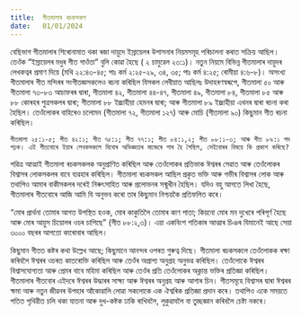 ```yaml
---
title:  গীতমালাৰ ৰচকসকল
date:   01/01/2024
---
```


বেছিভাগ গীতমালাৰ শিৰোনামাত থকা ৰজা দায়ুদে ইস্ৰায়েলৰ উপাসনাৰ নিয়মসমূহ পৰিচালনা কৰাত সক্ৰিয় আছিল। তেওঁক “ইস্ৰায়েলৰ মধুৰ গীত গাওঁতা” বুলি কোৱা হৈছে ( ২ চামুৱেল ২৩:১)। নতুন নিয়মে বিভিন্ন গীতমালাৰ দায়ুদৰ লেখকত্বৰ প্ৰমাণ দিয়ে (মথি ২২:৪৩-৪৫; পাঃ কৰ্ম  ২:২৫-২৯, ৩৪, ৩৫; পাঃ কৰ্ম ৪:২৫; ৰোমীয়া ৪:৬-৮)। অসংখ্য গীতমালাৰ গীত মন্দিৰৰ সংগীতজ্ঞসকলেও ৰচনা কৰিছিল যিসকল লেবীয়াত আছিলঃ উদাহৰণস্বৰূপে, গীতমালা ৫০ আৰু গীতমালা ৭৩-৮৩ আচাফৰৰ দ্বাৰা, গীতমালা ৪২, গীতমালা ৪৪-৪৭, গীতমালা ৪৯, গীতমালা ৮৪, গীতমালা ৮৫ আৰু ৮৮ কোৰহৰ পুত্ৰসকলৰ দ্বাৰা; গীতমালা ৮৮ ইজ্ৰাহীয়া হেমনৰ দ্বাৰা; আৰু গীতমালা ৮৯ ইজ্ৰাহীয়া এথনৰ দ্বাৰা ৰচনা কৰা হৈছিল। তেওঁলোকৰ বাহিৰেও চলোমন (গীতমালা ৭২, গীতমালা ১২৭) আৰু মোচি (গীতমালা ৯০) কিছুমান গীত ৰচনা কৰিছিল।

`গীতমালা ২৫:১-৫; গীত ৪২:১; গীত ৭৫:১; গীত ৭৭:১; গীত ৮৪:১,২; গীত ৮৮:১-৩; আৰু গীত ৮৯:১ পদ পঢ়ক। এই গীতবোৰে ইয়াৰ লেখকসকলে যিবোৰ অভিজ্ঞতাৰ মাজেৰে পাৰ হৈ গৈছিল, সেইবোৰৰ বিষয়ে কি প্ৰকাশ কৰিছে?`

পৱিত্ৰ আত্মাই গীতমালা ৰচকসকলক অনুপ্ৰাণিত কৰিছিল আৰু তেওঁলোকৰ প্ৰতিভাক ঈশ্বৰৰ সেৱাত আৰু তেওঁলোকৰ বিশ্বাসৰ লোকসকলৰ বাবে ব্যৱহাৰ কৰিছিল। গীতমালা ৰচকসকল আছিল প্ৰকৃত ভক্তি আৰু গভীৰ বিশ্বাসৰ লোক আৰু তথাপিও আমাৰ বাকীসকলৰ দৰেই নিৰুৎসাহিত আৰু প্ৰলোভনৰ সন্মুখীন হৈছিল। যদিও বহু আগতে লিখা হৈছে, গীতমালাৰ গীতবোৰে আজি আমি যি অনুভব কৰো তাৰ কিছুমান নিশ্চয়কৈ প্ৰতিফলিত কৰে।

“মোৰ প্ৰাৰ্থনা তোমাৰ আগত উপস্থিত হওক, মোৰ কাকুতিলৈ তোমাৰ কাণ পাতা; কিয়নো মোৰ মন দুখেৰে পৰিপূৰ্ণ হৈছে আৰু মোৰ আয়ুস চিয়োলৰ ওচৰ চাপিছে” (গীত ৮৮:২,৩)। এয়া একবিংশ শতিকাৰ আত্মাৰ চিঞৰ যিমানেই আছে সেয়া ৩০০০ বছৰৰ আগতো কাৰোবাৰ আছিল।

কিছুমান গীতত কষ্টৰ কথা উল্লেখ আছে; কিছুমানে আনন্দৰ ওপৰত গুৰুত্ব দিছে। গীতমালা ৰচকসকলে তেওঁলোকক ৰক্ষা কৰিবলৈ ঈশ্বৰৰ ওচৰত কাতৰোক্তি কৰিছিল আৰু তেওঁৰ অপ্ৰাপ্য অনুগ্ৰহ অনুভৱ কৰিছিল। তেওঁলোকে ঈশ্বৰৰ বিশ্বাসযোগ্যতা আৰু প্ৰেমৰ বাবে মহিমা কৰিছিল আৰু তেওঁৰ প্ৰতি তেওঁলোকৰ অক্লান্ত ভক্তিৰ প্ৰতিজ্ঞা কৰিছিল। গীতমালাৰ গীতবোৰ এইদৰে ঈশ্বৰৰ উদ্ধাৰৰ সাক্ষ্য আৰু ঈশ্বৰৰ অনুগ্ৰহ আৰু আশাৰ চিন। গীতসমূহে বিশ্বাসৰ দ্বাৰা ঈশ্বৰৰ ক্ষমা আৰু নতুন জীৱনৰ উপহাৰ আঁকোৱালি লোৱা সকলোকে এক ঐশ্বৰিক প্ৰতিজ্ঞা প্ৰদান কৰে। তথাপিও একে সময়তে পতিত পৃথিৱীত চলি থকা যাতনা আৰু দুখ-কষ্টক ঢাকি ৰাখিবলৈ, লুকুৱাবলৈ বা তুচ্ছজ্ঞান কৰিবলৈ চেষ্টা নকৰে।